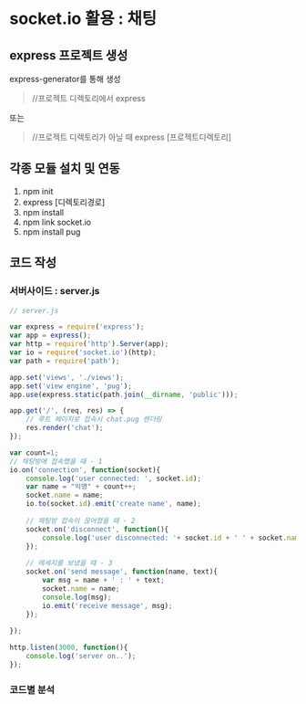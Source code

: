 # socket.io 활용 : 채팅

## express 프로젝트 생성

express-generator를 통해 생성

> //프로젝트 디렉토리에서
> express

또는

> //프로젝트 디렉토리가 아닐 때
> express [프로젝트디렉토리]

## 각종 모듈 설치 및 연동

1. npm init
1. express [디렉토리경로]
1. npm install
1. npm link socket.io
1. npm install pug

## 코드 작성

### 서버사이드 : server.js

```javascript
// server.js

var express = require('express');
var app = express();
var http = require('http').Server(app); 
var io = require('socket.io')(http);    
var path = require('path');

app.set('views', './views');
app.set('view engine', 'pug');
app.use(express.static(path.join(__dirname, 'public')));

app.get('/', (req, res) => {
	// 루트 페이지로 접속시 chat.pug 렌더링
	res.render('chat');
});

var count=1; 
// 채팅방에 접속했을 때 - 1
io.on('connection', function(socket){
	console.log('user connected: ', socket.id);
	var name = "익명" + count++;
	socket.name = name;
	io.to(socket.id).emit('create name', name);
	
	// 채팅방 접속이 끊어졌을 때 - 2
	socket.on('disconnect', function(){
		console.log('user disconnected: '+ socket.id + ' ' + socket.name);
	});
	
	// 메세지를 보냈을 때 - 3 
	socket.on('send message', function(name, text){
		var msg = name + ' : ' + text;
		socket.name = name;
		console.log(msg);
		io.emit('receive message', msg);
	});
	
});

http.listen(3000, function(){ 
	console.log('server on..');
});
```

### 코드별 분석